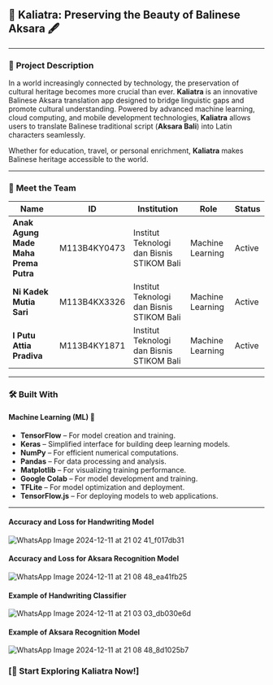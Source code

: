 ## 🌺 **Kaliatra: Preserving the Beauty of Balinese Aksara** 🖋️

---

### 📜 **Project Description**

In a world increasingly connected by technology, the preservation of cultural heritage becomes more crucial than ever. **Kaliatra** is an innovative Balinese Aksara translation app designed to bridge linguistic gaps and promote cultural understanding. Powered by advanced machine learning, cloud computing, and mobile development technologies, **Kaliatra** allows users to translate Balinese traditional script (**Aksara Bali**) into Latin characters seamlessly.

Whether for education, travel, or personal enrichment, **Kaliatra** makes Balinese heritage accessible to the world.

---

### 👥 **Meet the Team**

| **Name**                          | **ID**         | **Institution**                                      | **Role**             | **Status**  |
|-----------------------------------|----------------|-----------------------------------------------------|----------------------|-------------|
| **Anak Agung Made Maha Prema Putra** | M113B4KY0473  | Institut Teknologi dan Bisnis STIKOM Bali           | Machine Learning     | Active      |
| **Ni Kadek Mutia Sari**           | M113B4KX3326  | Institut Teknologi dan Bisnis STIKOM Bali           | Machine Learning     | Active      |
| **I Putu Attia Pradiva**          | M113B4KY1871  | Institut Teknologi dan Bisnis STIKOM Bali           | Machine Learning     | Active      |

---

### 🛠️ **Built With**

#### **Machine Learning (ML)** 🤖
- **TensorFlow** – For model creation and training.
- **Keras** – Simplified interface for building deep learning models.
- **NumPy** – For efficient numerical computations.
- **Pandas** – For data processing and analysis.
- **Matplotlib** – For visualizing training performance.
- **Google Colab** – For model development and training.
- **TFLite** – For model optimization and deployment.
- **TensorFlow.js** – For deploying models to web applications.

---

#### **Accuracy and Loss for Handwriting Model**
![WhatsApp Image 2024-12-11 at 21 02 41_f017db31](https://github.com/user-attachments/assets/2b7733de-d486-4d18-93ed-d345f3104a95)

#### **Accuracy and Loss for Aksara Recognition Model**
![WhatsApp Image 2024-12-11 at 21 08 48_ea41fb25](https://github.com/user-attachments/assets/ecf3a4f4-dc99-46c3-82c8-11bab8d77e28)

#### **Example of Handwriting Classifier**
![WhatsApp Image 2024-12-11 at 21 03 03_db030e6d](https://github.com/user-attachments/assets/37d73ec7-f393-40ed-aebd-88da2d2ac24e)

#### **Example of Aksara Recognition Model**
![WhatsApp Image 2024-12-11 at 21 08 48_8d1025b7](https://github.com/user-attachments/assets/06ab5f4e-3166-4f56-96d4-8a8b3cdf005a)


### **[🚀 Start Exploring Kaliatra Now!]**
